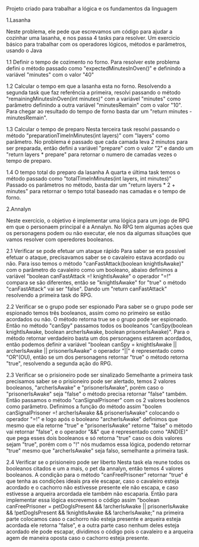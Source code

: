 Projeto criado para trabalhar a lógica e os fundamentos da linguagem

1.Lasanha

Neste problema, ele pede que escrevamos um código para ajudar a cozinhar uma lasanha, e nos passa 4 tasks para resolver.
Um exercicio básico para trabalhar com os operadores lógicos, métodos e parâmetros, usando o Java

1.1 Definir o tempo de cozimento no forno.
Para resolver este problema defini o método passado como "expectedMinutesInOven()" e definindo a variável "minutes" com o valor "40"

1.2 Calcular o tempo em que a lasanha esta no forno.
Resolvendo a segunda task que faz referência a primeira, resolvi passando o método "remainingMinutesInOven(int minutes)" com a variável "minutes" como parâmetro
definindo a outra variável "minutesRemain" com o valor "10". Para chegar ao resultado do tempo de forno basta dar um "return minutes - minutesRemain".

1.3 Calcular o tempo de preparo
Nesta terceira task resolvi passando o método "preparationTimeInMinutes(int layers)" com "layers" como parâmetro.
No problema é passado que cada camada leva 2 minutos para ser preparada, então defini a variável "prepare" com o valor "2" e dando um "return layers * prepare"
para retornar o numero de camadas vezes o tempo de preparo.

1.4 O tempo total do preparo da lasanha
A quarta e última task temos o método passado como "totalTimeInMinutes(int layers, int minutes)"
Passado os parâmetros no método, basta dar um "return layers * 2 + minutes" para retornar o tempo total baseado nas camadas e o tempo de forno.
    
    
2.Annalyn

Neste exercício, o objetivo é implementar uma lógica para um jogo de RPG em que o personaem principal é a Annalyn.
No RPG tem algumas ações que os personagens podem ou não executar, ele nos da algumas situações que vamos resolver com operedores booleanos.

2.1 Verificar se pode efetuar um ataque rápido
Para saber se era possível efetuar o ataque, precisavamos saber se o cavaleiro estava acordado ou não.
Para isso temos o método "canFastAttack(boolean knightIsAwake)" com o parâmetro do cavaleiro como um booleano, abaixo definimos a variável
"boolean canFastAttack =! knightIsAwake" o operador "=!" compara se são diferentes, então se "knightIsAwake" for "true" o método "canFastAttack" vai ser "false".
Dando um "return canFastAttack" resolvendo a primeira task do RPG.

2.2 Verificar se o grupo pode ser espionado
Para saber se o grupo pode ser espionado temos três booleanos, assim como no primeiro se estão acordados ou não. O método retorna true se
o grupo pode ser espionado. Então no método "canSpy" passamos todos os booleanos "canSpy(boolean knightIsAwake, boolean archerIsAwake, boolean prisonerIsAwake)".
Para o método retornar verdadeiro basta um dos personagens estarem acordados, então podemos definir a variável "boolean canSpy = knightIsAwake || archerIsAwake || prisonerIsAwake"
o operador "||" é representado como "OR"(OU), então se um dos personagens retornar "true" o método retorna "true", resolvendo a segunda ação do RPG.

2.3 Verificar se o prisioneiro pode ser sinalizado
Semelhante a primeira task precisamos saber se o prisioneiro pode ser alertado, temos 2 valores booleanos, "archerIsAwake" e "prisonerIsAwake", porém caso o "prisonerIsAwake" seja
"false" o método precisa retornar "false" também. Então passamos o método "canSignalPrisoner" com os 2 valores boolenos como parâmetro. Definimos a função do método assim
"boolen canSignalPrisoner =! archerIsAwake && prisonerIsAwake" colocando o operador "=!" e logo após o booleano "archerIsAwake" definimos que mesmo que ela retorne "true" e "prisonerIsAwake"
retorne "false" o método vai retornar "false", e o operador "&&" que é representado como "AND(E)" que pega esses dois booleanos e só retorna "true" caso os dois valores sejam "true", porém 
com o "!" nós mudamos essa lógica, podendo retornar "true" mesmo que "archerIsAwake" seja falso, semelhante a primeira task.

2.4 Verificar se o prisioneiro pode ser liberto
Nesta task ela reune todos os booleanos citados e um a mais, o pet da annalyn, então temos 4 valores booleanos. A condição para o método "canFreePrisoner" retornar "true" é que tenha
as condições ideais pra ele escapar, caso o cavaleiro esteja acordado e o cachorro não estivesse presente ele não escapa, e caso estivesse a arqueira arcordada ele também não escaparia.
Então para implementar essa lógica escrevemos o código assim "boolean canFreePrisoner = petDogIsPresent && !archerIsAwake || prisonerIsAwake && !petDogIsPresent && !knightIsAwake && !archerIsAwake;"
na primeira parte colocamos caso o cachorro não esteja presente e arqueira esteja acordada ele retorna "false", e a outra parte caso nenhum deles esteja acordado ele pode escapar, dividimos o código
pois o cavaleiro e a arqueira agem de maneira oposta caso o cachorro esteja presente.



